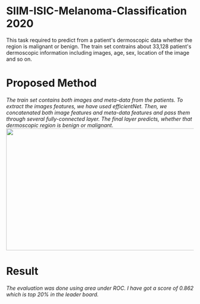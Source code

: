 # SIIM-ISIC-Melanoma-Classification 2020

This task required to predict from a patient's dermoscopic data whether the region is  malignant or benign.
The train set contrains about 33,128 patient's dermoscopic information including images, age, sex, location of the image and so on.

<h1> Proposed Method
  <h6>
  The train set contains both images and meta-data from the patients.
  To extract the images features, we have used efficientNet. Then, we concatenated both image features and meta-data features and pass   them through several fully-connected layer.
 The final layer predicts, whether that dermoscopic region is benign or malignant.

<img src="https://github.com/abhijit-buet/Images/blob/main/Slide4.PNG" width = "512" height = "328">


<h1> Result
  <h6>
    
    
 The evaluation was done using area under ROC. I have got a score of 0.862 which is top 20% in the leader board.
